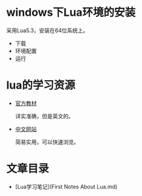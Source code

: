 # windows下Lua环境的安装
采用Lua5.3，安装在64位系统上。

- 下载
- 环境配置
- 运行

# lua的学习资源
- [官方教材](http://www.lua.org/pil/)

  详实准确，但是英文的。
  
- [中文网站](http://www.runoob.com/lua/lua-tutorial.html)

  简易实用，可以快速浏览。
  
# 文章目录
- [Lua学习笔记](First Notes About Lua.md)